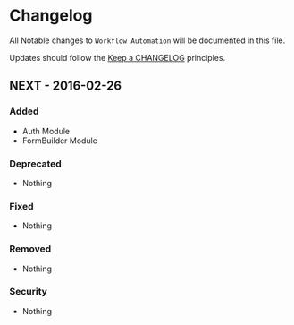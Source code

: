 # Changelog

All Notable changes to `Workflow Automation` will be documented in this file.

Updates should follow the [Keep a CHANGELOG](http://keepachangelog.com/) principles.

## NEXT - 2016-02-26

### Added
- Auth Module
- FormBuilder Module

### Deprecated
- Nothing

### Fixed
- Nothing

### Removed
- Nothing

### Security
- Nothing